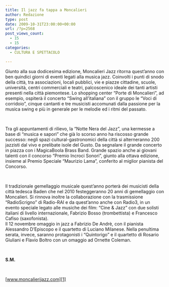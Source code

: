 ```yaml
---
title: Il jazz fa tappa a Moncalieri
author: Redazione
type: post
date: 2009-10-31T23:00:00+00:00
url: /?p=2568
post_views_count:
  - 15
  - 15
categories:
  - CULTURA E SPETTACOLO

---
```

Giunto alla sua dodicesima edizione, Moncalieri Jazz ritorna quest&rsquo;anno con ben quindici giorni di eventi legati alla musica jazz. Coinvolti i punti di snodo della citt&agrave;, tra associazioni, locali pubblici, vie e piazze cittadine, scuole, universit&agrave;, centri commerciali e teatri, palcoscenico ideale dei tanti artisti presenti nella citt&agrave; piemontese. Lo shopping center &ldquo;Porte di Moncalieri&rdquo;, ad esempio, ospiter&agrave; il concerto &ldquo;Swing all&#8217;italiana&rdquo; con il gruppo le &ldquo;Voci di corridoio&rdquo;, cinque cantanti e tre musicisti accomunati dalla passione per la musica swing e pi&ugrave; in generale per le melodie ed i ritmi del passato.

&nbsp;

Tra gli appuntamenti di rilievo, la &ldquo;Notte Nera del Jazz&rdquo;, una kermesse a base di &ldquo;musica e sapori&rdquo; che gi&agrave; lo scorso anno ha riscosso grande successo: negli spazi cultural&#45;gastronomici della citt&agrave; si alterneranno 200 jazzisti dal vivo e prelibate isole del Gusto. Da segnalare il grande concerto in piazza con i MagicaBoola Brass Band. Grande spazio anche ai giovani talenti con il concorso &ldquo;Premio Incroci Sonori&rdquo;, giunto alla ottava edizione, insieme al Premio Speciale &ldquo;Maurizio Lama&rdquo;, conferito al miglior pianista del Concorso.

&nbsp;

Il tradizionale gemellaggio musicale quest&rsquo;anno porter&agrave; dei musicisti della citt&agrave; tedesca Baden che nel 2010 festeggeranno 20 anni di gemellaggio con Moncalieri. Si rinnova inoltre la collaborazione con la trasmissione &ldquo;RadioScrigno&rdquo; di Radio&#45;RAI e da quest&rsquo;anno anche con Radio3, in un evento speciale legato alle musiche dei film: &ldquo;Cine & Jazz&rdquo; con due solisti italiani di livello internazionale, Fabrizio Bosso (trombettista) e Francesco Cafiso (saxofonista).  
Il 12 novembre omaggio in jazz a Fabrizio De Andr&egrave;, con il pianista Alessandro D&#8217;Episcopo e il quartetto di Luciano Milanese. Nella penultima serata, invece, saranno protagonisti i &ldquo;Quintorigo&rdquo; e il quartetto di Rosario Giuliani e Flavio Boltro con un omaggio ad Ornette Coleman.&nbsp;

&nbsp;

**S.M.**

&nbsp;

[www.moncalierijazz.com][1]

 [1]: https://www.moncalierijazz.com